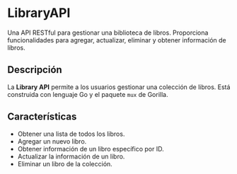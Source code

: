 # LibraryAPI

Una API RESTful para gestionar una biblioteca de libros. Proporciona funcionalidades para agregar, actualizar, eliminar y obtener información de libros.

## Descripción

La **Library API** permite a los usuarios gestionar una colección de libros. Está construida con lenguaje Go y el paquete `mux` de Gorilla.

## Características

- Obtener una lista de todos los libros.
- Agregar un nuevo libro.
- Obtener información de un libro específico por ID.
- Actualizar la información de un libro.
- Eliminar un libro de la colección.



